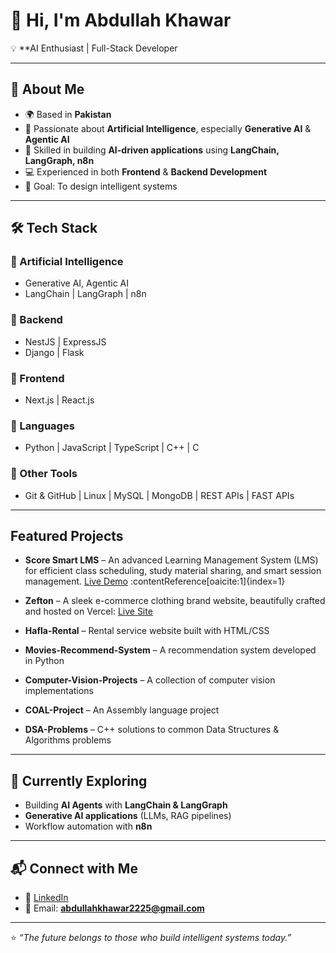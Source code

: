 # 👋 Hi, I'm Abdullah Khawar

💡 **AI Enthusiast | Full-Stack Developer

---

## 🚀 About Me  
- 🌍 Based in **Pakistan**  
- 🤖 Passionate about **Artificial Intelligence**, especially **Generative AI** & **Agentic AI**  
- 🧩 Skilled in building **AI-driven applications** using **LangChain, LangGraph, n8n**  
- 💻 Experienced in both **Frontend** & **Backend Development**  
- 🎯 Goal: To design intelligent systems

---

## 🛠️ Tech Stack  

### 🔹 Artificial Intelligence  
- Generative AI, Agentic AI  
- LangChain | LangGraph | n8n  

### 🔹 Backend  
- NestJS | ExpressJS  
- Django | Flask  

### 🔹 Frontend  
- Next.js | React.js  

### 🔹 Languages  
- Python | JavaScript | TypeScript | C++ | C  

### 🔹 Other Tools  
- Git & GitHub | Linux | MySQL | MongoDB | REST APIs | FAST APIs 

---

##  Featured Projects

- **Score Smart LMS** – An advanced Learning Management System (LMS) for efficient class scheduling, study material sharing, and smart session management. [Live Demo](https://www.scoresmartbookings.com/) :contentReference[oaicite:1]{index=1}

- **Zefton** – A sleek e-commerce clothing brand website, beautifully crafted and hosted on Vercel: [Live Site](https://zefton.vercel.app/)

- **Hafla-Rental** – Rental service website built with HTML/CSS  
- **Movies-Recommend-System** – A recommendation system developed in Python  
- **Computer-Vision-Projects** – A collection of computer vision implementations  
- **COAL-Project** – An Assembly language project  
- **DSA-Problems** – C++ solutions to common Data Structures & Algorithms problems  

---

## 🌱 Currently Exploring  
- Building **AI Agents** with **LangChain & LangGraph**  
- **Generative AI applications** (LLMs, RAG pipelines)  
- Workflow automation with **n8n**  

---

## 📬 Connect with Me  
- 💼 [LinkedIn](https://www.linkedin.com/in/abdullah-khawar-549a71257)  
- 📧 Email: **abdullahkhawar2225@gmail.com**  

---

⭐️ *“The future belongs to those who build intelligent systems today.”*  
